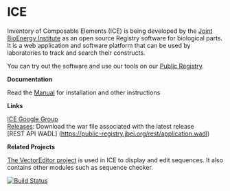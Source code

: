 ICE
===

Inventory of Composable Elements (ICE) is being developed by the [Joint BioEnergy Institute](http://www.jbei.org/) as an open source Registry software for biological parts. It is a web application and software platform that can be used by laboratories to track and search their constructs.

You can try out the software and use our tools on our [Public Registry](http://public-registry.jbei.org).

<b>Documentation</b>

  Read the [Manual](https://public-registry.jbei.org/manual/) for installation and other instructions

<b>Links</b>

[ICE Google Group](http://groups.google.com/group/gd-ice)
<br>[Releases](https://github.com/JBEI/ice/releases): Download the war file associated with the latest release
<br>[REST API WADL] (https://public-registry.jbei.org/rest/application.wadl)

<b>Related Projects</b>

[The VectorEditor project](https://github.com/JBEI/vectoreditor/) is used in ICE to display and edit sequences. It also contains other modules such as sequence checker.

[![Build Status](https://travis-ci.org/JBEI/ice.svg?branch=dev)](https://travis-ci.org/JBEI/ice)
